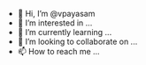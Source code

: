 - 👋 Hi, I’m @vpayasam
- 👀 I’m interested in ...
- 🌱 I’m currently learning ...
- 💞️ I’m looking to collaborate on ...
- 📫 How to reach me ...

<!---
vpayasam/vpayasam is a ✨ special ✨ repository because its `README.md` (this file) appears on your GitHub profile.
You can click the Preview link to take a look at your changes.
--->

